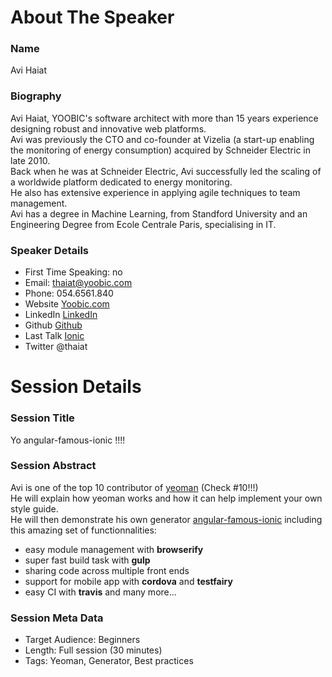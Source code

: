 About The Speaker
=================

### Name

Avi Haiat

### Biography

Avi Haiat, YOOBIC's software architect with more than 15 years experience designing robust and innovative web platforms.   
Avi was previously the CTO and co-founder at Vizelia (a start-up enabling the monitoring of energy consumption) acquired by Schneider Electric in late 2010.   
Back when he was at Schneider Electric, Avi successfully led the scaling of a worldwide platform dedicated to energy monitoring.   
He also has extensive experience in applying agile techniques to team management.   
Avi has a degree in Machine Learning, from Standford University and an Engineering Degree from Ecole Centrale Paris, specialising in IT.   

### Speaker Details

- First Time Speaking: no
- Email: thaiat@yoobic.com
- Phone: 054.6561.840
- Website [Yoobic.com](http://www.yoobic.com)
- LinkedIn [LinkedIn](http://www.linkedin.com/in/thaiat)
- Github [Github](https://github.com/thaiat)
- Last Talk [Ionic](https://www.youtube.com/watch?v=EgRh09CO_rk)
- Twitter @thaiat


Session Details
===============

### Session Title

Yo angular-famous-ionic !!!!

### Session Abstract

Avi is one of the top 10 contributor of [yeoman](https://github.com/yeoman/generator/graphs/contributors) (Check #10!!!)   
He will explain how yeoman works and how it can help implement your own style guide.   
He will then demonstrate his own generator [angular-famous-ionic](http://github.com/thaiat/angular-famous-ionic) including this amazing set of functionnalities:

* easy module management with **browserify**
* super fast build task with **gulp**
* sharing code across multiple front ends
* support for mobile app with **cordova** and **testfairy**
* easy CI with **travis**
and many more...

### Session Meta Data

- Target Audience: Beginners
- Length: Full session (30 minutes) 
- Tags: Yeoman, Generator, Best practices

